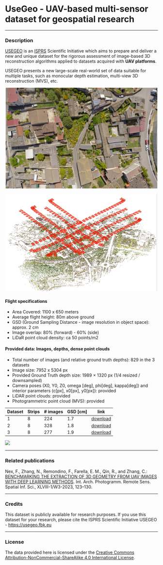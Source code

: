 # UseGeo - UAV-based multi-sensor dataset for geospatial research

_________________________________________________________________________
### Description
<a href="https://usegeo.fbk.eu/" target=page>USEGEO</a> is an <a href="http://www.isprs.org" target=page>ISPRS</a> Scientific Initiative which aims to prepare and deliver a new and unique dataset for the rigorous assessment of image-based 3D reconstruction algorithms applied to datasets acquired with <b>UAV platforms</b>. 

USEGEO presents a new large-scale real-world set of data suitable for multiple tasks, such as monocular depth estimation, multi-view 3D reconstruction (MVS), etc. 
<p><center>
<img src="https://github.com/3DOM-FBK/NeRFBK/blob/master/pictures/Aerial/Drone.png" width=500><p>
<img src="https://github.com/3DOM-FBK/NeRFBK/blob/master/pictures/Aerial/Drone_network.png" width=500>
</center>
  
#### Flight specifications 

* Area Covered: 1100 x 650 meters
* Average flight height: 80m above ground
* GSD (Ground Sampling Distance - image resolution in object space): approx. 2 cm
* Image overlap: 80% (forward) - 60% (side)
* LiDaR point cloud density: ca 50 points/m2

#### Provided data: Images, depths, dense point clouds
* Total number of images (and relative ground truth depths): 829 in the 3 datasets
* Image size: 7952 x 5304 px
* Provided Ground Truth depth size: 1989 × 1320 px (1/4 resized / downsampled)
* Camera poses (X0, Y0, Z0, omega [deg], phi[deg], kappa[deg]) and interior parameters (c[px], x0[px], y0[px]): provided
* LiDAR point clouds: provided
* Photogrammetric point cloud (MVS): provided

|  Dataset | Strips  |  # images |  GSD [cm] | link |
|---|---|---|---|---|
|  1 | 8  |  224 |  1.7 | <a href="https://eostore.itc.utwente.nl:5001/sharing/1gJRLdQ71">download</a>|
|  2 |  8 | 328  |  1.8|  <a href="https://eostore.itc.utwente.nl:5001/sharing/c4LlTkVjT">download</a>|
| 3  |  8 | 277  |  1.9|  <a href="https://eostore.itc.utwente.nl:5001/sharing/r4o1tdCNv">download</a>|


<p>
<img src="https://lh6.googleusercontent.com/Ex4Z3nDL8AbA3cDvsPW6d4X4nqWFk32JjZs5pIn2mmmFspMIGTKnhvAK1Nt_7OXJrcd5Ye_WJLETb1HksNTU5vS9DJ2ovDlost4QOunniYQPEGIjIirULRDkJAwoGFSe=w1280">

_________________________________________________________________________
### Related publications
Nex, F., Zhang, N., Remondino, F., Farella, E. M., Qin, R., and Zhang, C.: <a href="https://isprs-archives.copernicus.org/articles/XLVIII-1-W3-2023/123/2023/" target=page>BENCHMARKING THE EXTRACTION OF 3D GEOMETRY FROM UAV IMAGES WITH DEEP LEARNING METHODS</a>. Int. Arch. Photogramm. Remote Sens. Spatial Inf. Sci., XLVIII-1/W3-2023, 123–130.

_________________________________________________________________________
### Credits
This dataset is publicly available for research purposes.
If you use this dataset for your research, please cite the ISPRS Scientific Initiative USEGEO - <a href="https://usegeo.fbk.eu" target=page>https://usegeo.fbk.eu</a>

_________________________________________________________________________
### License
The data provided here is licensed under the [Creative Commons Attribution-NonCommercial-ShareAlike 4.0 International License](https://creativecommons.org/licenses/by-nc-sa/4.0/).
